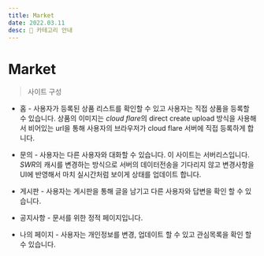 ```yaml
---
title: Market
date: 2022.03.11
desc: 👀 카테고리 안내
---
```


# Market

> 사이트 구성

- 홈 - 사용자가 등록된 상품 리스트를 확인할 수 있고 사용자는 직접 상품을 등록할 수 있습니다.
  상품의 이미지는 *cloud flare*의 direct create upload 방식을 사용해서 비어있는 url을 통해 사용자의 브라우저가 cloud flare 서버에 직접 등록하게 합니다.

- 문의 - 사용자는 다른 사용자와 대화할 수 있습니다. 이 사이트는 서버리스입니다.
  *SWR*의 캐시를 변경하는 방식으로 서버의 데이터전송을 기다리지 않고 변경사항을 UI에 반영해서
  마치 실시간처럼 보이게 상태를 업데이트 합니다.

- 게시판 - 사용자는 게시판을 통해 글을 남기고 다른 사용자와 답변을 확인 할 수 있습니다.

- 공지사항 - 문서를 위한 정적 페이지입니다.

- 나의 페이지 - 사용자는 개인정보를 변경, 업데이트 할 수 있고 관심목록을 확인 할 수 있습니다.
